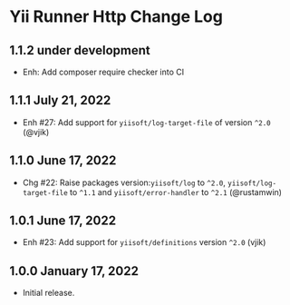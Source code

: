 # Yii Runner Http Change Log

## 1.1.2 under development

- Enh: Add composer require checker into CI

## 1.1.1 July 21, 2022

- Enh #27: Add support for `yiisoft/log-target-file` of version `^2.0` (@vjik)

## 1.1.0 June 17, 2022

- Chg #22: Raise packages version:`yiisoft/log` to `^2.0`, `yiisoft/log-target-file` to `^1.1` and 
  `yiisoft/error-handler` to `^2.1` (@rustamwin)

## 1.0.1 June 17, 2022

- Enh #23: Add support for `yiisoft/definitions` version `^2.0` (vjik)

## 1.0.0 January 17, 2022

- Initial release.
